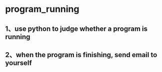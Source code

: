 # program_running
## 1、use python to judge whether a program is running
## 2、when the program is finishing, send email to yourself
